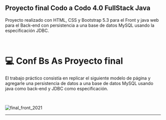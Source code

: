 ## Proyecto final Codo a Codo 4.0 FullStack Java

Proyecto realizado con HTML, CSS y Bootstrap 5.3 para el Front y java web para el Back-end con persistencia a una base de datos MySQL
usando la especificación JDBC.

<br>

# 💻 Conf Bs As Proyecto final

El trabajo práctico consistía en replicar el siguiente modelo de página y agregarle una persistencia de datos a una base de datos MySQL
usando java como back-end y JDBC como especificación.

<br>

![final_front_2021](https://user-images.githubusercontent.com/116129705/232880443-c69f2b41-4e6b-4f1c-be48-8afcf1ecd015.jpg)

<hr>
